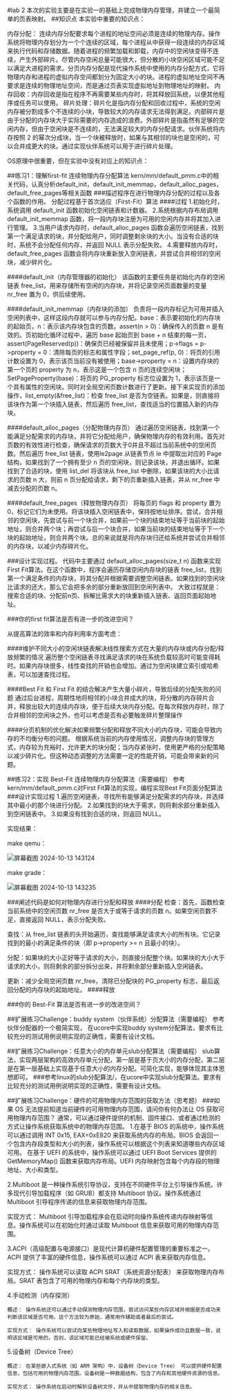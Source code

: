 #lab 2
本次的实验主要是在实验一的基础上完成物理内存管理，并建立一个最简单的页表映射。
##知识点
本实验中重要的知识点：

内存分配：
连续内存分配要求每个进程的地址空间必须是连续的物理内存。操作系统将物理内存划分为一个个连续的区域，每个进程从中获得一段连续的内存区域来执行代码和存储数据。随着进程的频繁加载和卸载，内存中的空闲块变得不连续，产生外部碎片。尽管内存空闲总量可能很大，但分散的小块空闲区域可能不足以满足大进程的需求。分页内存分配是现代操作系统中使用的内存分配方式，它将物理内存和进程的虚拟内存空间都划分为固定大小的块。进程的虚拟地址空间不再要求是连续的物理地址空间，而是通过页表实现虚拟地址到物理地址的映射。
内存回收：内存回收是指在程序不再需要某些内存时，将其释放回系统，以便其他程序或任务可以使用。
碎片处理：碎片化是指内存分配和回收过程中，系统的空闲内存被分割成多个不连续的小块，导致较大的内存请求无法得到满足。内部碎片是由于分配的内存块大于实际需要的内存造成的浪费。外部碎片是指虽然有足够的空闲内存，但由于空闲块是不连续的，无法满足较大的内存分配请求。伙伴系统将内存按照 2 的幂次分成块，当一个块被释放时，如果与其相邻的块也是空闲的，可以合并成更大的块。通过实现伙伴系统可以用于进行碎片处理。

OS原理中很重要，但在实验中没有对应上的知识点：

##练习1：理解first-fit 连续物理内存分配算法
kern/mm/default_pmm.c中的相关代码，认真分析default_init，default_init_memmap，default_alloc_pages， default_free_pages等相关函数
###描述程序在进行物理内存分配的过程以及各个函数的作用。
分配过程基于首次适应（First-Fit）算法
####过程
1.初始化时，系统调用 default_init 函数初始化空闲链表和计数器。
2.系统根据内存布局调用 default_init_memmap 函数，将一段内存块注册为可用的空闲内存并将其加入进行管理。
3.当用户请求内存时，default_alloc_pages 函数会遍历空闲链表，找到第一个满足请求的块，并分配给用户，同时调整剩余块的大小。当没有合适的块时，系统不会分配任何内存，并返回 NULL 表示分配失败。
4.需要释放内存时，default_free_pages 函数会将内存块重新放入空闲链表，并尝试合并相邻的空闲块，减少碎片化。

####default_init（内存管理器的初始化）
该函数的主要任务是初始化内存的空闲链表 free_list，用来存储所有空闲的内存块，并将记录空闲页面数量的变量 nr_free 置为 0，供后续使用。

####default_init_memmap（内存块的添加）
负责将一段内存标记为可用并插入空闲列表中，这样这段内存就可以参与内存分配。base：表示要初始化的内存块的起始页，n：表示该内存块包含的页数。assert(n > 0)：确保传入的页数 n 是有效的。页初始化循环过程中，遍历 base 起始页到 base + n 结束的每一页，assert(PageReserved(p))：确保页已经被保留并且未使用；p->flags = p->property = 0：清除每页的标志和属性字段；set_page_ref(p, 0)：将页的引用计数设置为 0，表示该页当前没有被使用；base->property = n：设置内存块的第一个页的 property 为 n，表示这是一个包含 n 页的连续空闲块；SetPageProperty(base)：将页的 PG_property 标志位设置为 1，表示该页是一个具有属性的空闲块。同时对全局空闲页数计数进行了更新。接下来实现页的添加操作，list_empty(&free_list)：检查 free_list 是否为空链表。如果是，则直接将该块作为第一个块插入链表，然后遍历 free_list，查找适当的位置插入新的内存块。

####default_alloc_pages（分配物理内存页）
通过遍历空闲链表，找到第一个能满足分配需求的内存块，并将它分配给用户，确保物理内存的有效利用。首先对页数的有效性进行检查，确保请求的页数大于0并且不超过当前系统中的空闲页数。然后遍历 free_list 链表，使用le2page 从链表节点 le 中提取出对应的 Page 结构，如果找到了一个拥有至少 n 页的空闲块，则记录该块，并退出循环。如果找到了合适的块，使用 list_del 将该块从 free_list 中删除，如果该块的大小比请求的页数 n 大，则前 n 页分配给请求，剩下的页重新插入链表，并从 nr_free 中减去分配的页数 n。

####default_free_pages（释放物理内存页）
将每页的 flags 和 property 置为 0，标记它们为未使用。将该块插入空闲链表中，保持按地址排序。尝试，合并相邻的空闲块，先尝试与前一个块合并，如果前一个块的结束地址等于当前块的起始地址，则合并两个块；再尝试与后一个块合并，如果当前块的结束地址等于下一个块的起始地址，则合并两个块。总的来说就是将内存块归还给系统并尝试合并相邻的内存块，以减少内存碎片化。

###设计实现过程。
代码中主要通过 default_alloc_pages(size_t n) 函数来实现First Fit算法。在这个函数中，程序会遍历存储空闲内存块的链表 free_list，找到第一个满足条件的内存块，将其分配并根据需要调整空闲链表。如果找到的空闲块比请求的还大，那么它会把多余的部分重新放回到空闲列表中。
大致过程就是：搜索合适的块、分配前n页、拆解比需求大的块重新插入链表、返回页面起始地址。

###你的first fit算法是否有进一步的改进空间？

从提高算法的效率和内存利用率方面考虑：

####维护不同大小的空闲块链表解决线性搜索方式在大量的内存块或内存分配/释放频繁的情况
遍历整个空闲链表寻找满足请求的块在系统负载较高时可能变得耗时。如果内存块很多，线性查找的开销也会增加。通过为空闲块建立索引或哈希表，可以加速查找过程。

####Best Fit 和 First Fit 的结合解决产生大量小碎片，导致后续的分配失败的问题
通过后台进程，周期性地将相邻的小块合并成大的块，将分散的内存碎片合并，释放出较大的连续内存块，便于后续大块内存分配。在每次释放内存时，除了合并相邻的空闲块之外，也可以考虑是否有必要触发碎片整理操作

####分页机制的优化解决如果频繁分配和释放不同大小的内存块，可能会导致内存的不均衡分布的问题。
根据系统当前的内存使用情况，调整内存块的管理方式，内存较为充裕时，允许更大的块分配；当内存紧张时，使用更严格的分配策略以减少碎片化。但这种动态调整的方法需要一定的性能开销，可能会带来新的问题。

##练习2：实现 Best-Fit 连续物理内存分配算法（需要编程）
参考kern/mm/default_pmm.c对First Fit算法的实现，编程实现Best Fit页面分配算法
###设计实现过程
1.遍历空闲链表，寻找所有能够满足分配需求的内存块，并选择其中最小的那个块进行分配。
2.如果找到的块大于需求，则将剩余部分重新插入到空闲链表中。
3.如果没有找到合适的块，则返回 NULL。

实现结果：

make qemu：

![屏幕截图 2024-10-13 143124](https://github.com/user-attachments/assets/b158ac5c-54ba-44aa-8e6e-f356c8dbcb53)

make grade：

![屏幕截图 2024-10-13 143235](https://github.com/user-attachments/assets/c9b8fe39-b338-4db9-8a91-dd9266b53fbc)

###阐述代码是如何对物理内存进行分配和释放
####分配
检查：首先，函数检查当前系统中的空闲页数 nr_free 是否大于或等于请求的页数 n。如果空闲页数不足，直接返回 NULL，表示分配失败。

查找：从 free_list 链表的头开始遍历，查找能够满足请求大小的所有块。它记录找到的最小的满足条件的块（即 p->property >= n 且最小的块）。

分配：如果块的大小正好等于请求的大小，则直接分配整个块。如果块的大小大于请求的大小，则将剩余的部分拆分出来，并将剩余部分重新插入空闲链表。

更新：减少全局空闲页数 nr_free，清除已分配块的 PG_property 标志，最后返回分配的内存块的起始地址。
####释放

###你的 Best-Fit 算法是否有进一步的改进空间？


##扩展练习Challenge：buddy system（伙伴系统）分配算法（需要编程）
参考伙伴分配器的一个极简实现， 在ucore中实现buddy system分配算法，要求有比较充分的测试用例说明实现的正确性，需要有设计文档。

##扩展练习Challenge：任意大小的内存单元slub分配算法（需要编程）
slub算法，实现两层架构的高效内存单元分配，第一层是基于页大小的内存分配，第二层是在第一层基础上实现基于任意大小的内存分配。可简化实现，能够体现其主体思想即可。
###参考linux的slub分配算法/，在ucore中实现slub分配算法。要求有比较充分的测试用例说明实现的正确性，需要有设计文档。

##扩展练习Challenge：硬件的可用物理内存范围的获取方法（思考题）
###如果 OS 无法提前知道当前硬件的可用物理内存范围，请问你有何办法让 OS 获取可用物理内存范围？
通常，可以通过硬件提供的机制、固件接口、或者通过检测的方式让操作系统获取系统中的物理内存范围。
1.在基于 BIOS 的系统中，操作系统可以通过调用 INT 0x15, EAX=0xE820 来获取系统内存的布局。BIOS 会返回一个包含内存段类型和大小的列表，操作系统可以根据这个列表来知道哪些内存区域可用。
在基于 UEFI 的系统中，操作系统可以通过 UEFI Boot Services 提供的 GetMemoryMap() 函数来获取内存布局。UEFI 内存映射包含每个内存段的物理地址、大小和类型。

2.Multiboot 是一种操作系统引导协议，支持在不同硬件平台上引导操作系统。许多现代引导加载程序（如 GRUB）都支持 Multiboot 协议。操作系统通过 Multiboot 引导程序传递的信息来获取物理内存范围。

实现方式： Multiboot 引导加载程序会在启动时向操作系统传递内存映射等信息。操作系统可以在初始化时通过读取 Multiboot 信息来获取可用的物理内存范围。

3.ACPI（高级配置与电源接口）是现代计算机硬件配置管理的重要标准之一。ACPI 提供了丰富的硬件信息，操作系统可以通过 ACPI 表来获取内存信息。

实现方式： 操作系统可以读取 ACPI SRAT（系统资源分配表） 来获取物理内存布局。SRAT 表包含了可用的物理内存和每个内存块的类型。

4.手动检测（内存探测）

    概述： 操作系统还可以通过手动探测物理内存范围，尝试访问某些内存区域并根据是否成功来判断该区域是否可用。这个方法较为原始，通常用作辅助或者最后的尝试。

    实现方式： 操作系统可以尝试向某些物理地址写入和读取数据，如果操作成功且数据一致，说明该区域是可用的。否则，该区域可能已经被系统或硬件保留。

5.设备树（Device Tree）

    概述： 在某些嵌入式系统（如 ARM 架构）中，设备树（Device Tree） 可以提供硬件配置信息，包括可用的物理内存范围。设备树是一种数据结构，包含了内存和其他硬件资源的信息。

    实现方式： 操作系统在启动时解析设备树文件，并从中提取物理内存的相关信息。
